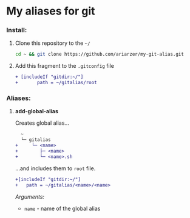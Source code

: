 # My aliases for git

### Install:

1. Clone this repository to the `~/`
    
    ```bash
    cd ~ && git clone https://github.com/ariarzer/my-git-alias.git
    ```

2. Add this fragment to the `.gitconfig` file

    ```diff
    + [includeIf "gitdir:~/"]
    +   	path = ~/gitalias/root  
    ```

### Aliases:

1. **add-global-alias**

    Creates global alias...
    
    ```diff
      ~
      └─ gitalias
    +     └─ <name>
    +        ├─ <name>
    +        └─ <name>.sh
    ```
    ...and includes them to `root` file.
   
    ```diff
    +[includeIf "gitdir:~/"]
    +   path = ~/gitalias/<name>/<name>
    ```
    
    _Arguments:_ 
    
    - `name` - name of the global alias
